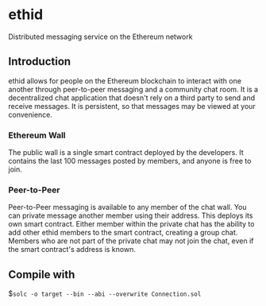 # ethid
Distributed messaging service on the Ethereum network

## Introduction
ethid allows for people on the Ethereum blockchain to interact with one another through peer-to-peer messaging and a community chat room. It is a decentralized chat application that doesn't rely on a third party to send and receive messages. It is persistent, so that messages may be viewed at your convenience. 

### Ethereum Wall
The public wall is a single smart contract deployed by the developers. It contains the last 100 messages posted by members, and anyone is free to join.

### Peer-to-Peer
Peer-to-Peer messaging is available to any member of the chat wall. You can private message another member using their address. This deploys its own smart contract. Either member within the private chat has the ability to add other ethid members to the smart contract, creating a group chat. Members who are not part of the private chat may not join the chat, even if the smart contract's address is known. 

## Compile with
$`solc -o target --bin --abi --overwrite Connection.sol`
